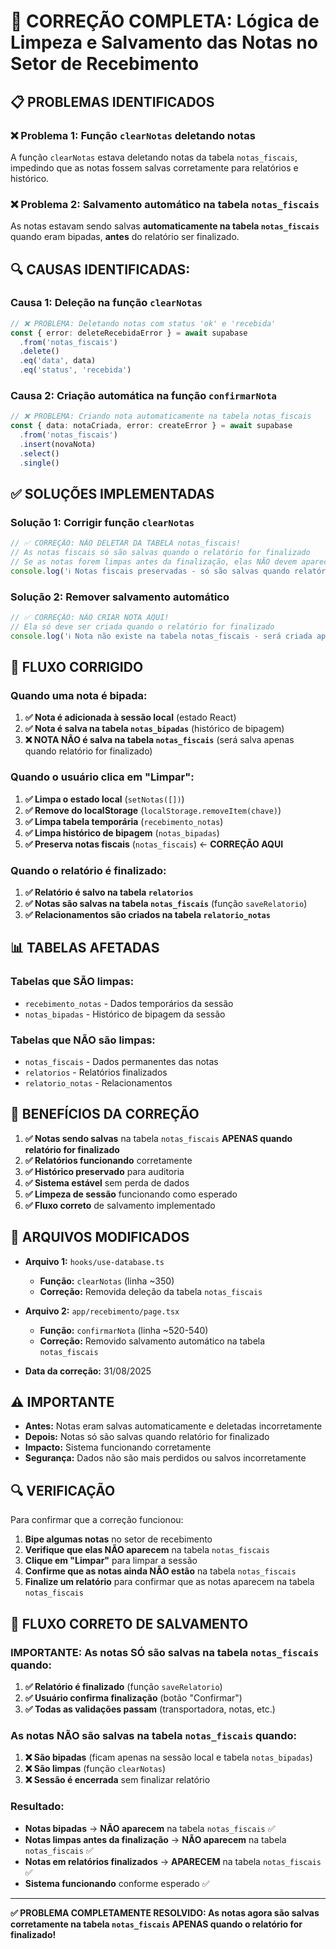 # 🔧 CORREÇÃO COMPLETA: Lógica de Limpeza e Salvamento das Notas no Setor de Recebimento

## 📋 PROBLEMAS IDENTIFICADOS

### ❌ **Problema 1: Função `clearNotas` deletando notas**
A função `clearNotas` estava deletando notas da tabela `notas_fiscais`, impedindo que as notas fossem salvas corretamente para relatórios e histórico.

### ❌ **Problema 2: Salvamento automático na tabela `notas_fiscais`**
As notas estavam sendo salvas **automaticamente na tabela `notas_fiscais`** quando eram bipadas, **antes** do relatório ser finalizado.

## 🔍 **CAUSAS IDENTIFICADAS:**

### **Causa 1: Deleção na função `clearNotas`**
```typescript
// ❌ PROBLEMA: Deletando notas com status 'ok' e 'recebida'
const { error: deleteRecebidaError } = await supabase
  .from('notas_fiscais')
  .delete()
  .eq('data', data)
  .eq('status', 'recebida')
```

### **Causa 2: Criação automática na função `confirmarNota`**
```typescript
// ❌ PROBLEMA: Criando nota automaticamente na tabela notas_fiscais
const { data: notaCriada, error: createError } = await supabase
  .from('notas_fiscais')
  .insert(novaNota)
  .select()
  .single()
```

## ✅ **SOLUÇÕES IMPLEMENTADAS**

### **Solução 1: Corrigir função `clearNotas`**
```typescript
// ✅ CORREÇÃO: NÃO DELETAR DA TABELA notas_fiscais!
// As notas fiscais só são salvas quando o relatório for finalizado
// Se as notas forem limpas antes da finalização, elas NÃO devem aparecer na tabela notas_fiscais
console.log('ℹ️ Notas fiscais preservadas - só são salvas quando relatório for finalizado')
```

### **Solução 2: Remover salvamento automático**
```typescript
// ✅ CORREÇÃO: NÃO CRIAR NOTA AQUI!
// Ela só deve ser criada quando o relatório for finalizado
console.log('ℹ️ Nota não existe na tabela notas_fiscais - será criada apenas quando o relatório for finalizado')
```

## 🔄 **FLUXO CORRIGIDO**

### **Quando uma nota é bipada:**

1. **✅ Nota é adicionada à sessão local** (estado React)
2. **✅ Nota é salva na tabela `notas_bipadas`** (histórico de bipagem)
3. **❌ NOTA NÃO é salva na tabela `notas_fiscais`** (será salva apenas quando relatório for finalizado)

### **Quando o usuário clica em "Limpar":**

1. **✅ Limpa o estado local** (`setNotas([])`)
2. **✅ Remove do localStorage** (`localStorage.removeItem(chave)`)
3. **✅ Limpa tabela temporária** (`recebimento_notas`)
4. **✅ Limpa histórico de bipagem** (`notas_bipadas`)
5. **✅ Preserva notas fiscais** (`notas_fiscais`) ← **CORREÇÃO AQUI**

### **Quando o relatório é finalizado:**

1. **✅ Relatório é salvo na tabela `relatorios`**
2. **✅ Notas são salvas na tabela `notas_fiscais`** (função `saveRelatorio`)
3. **✅ Relacionamentos são criados na tabela `relatorio_notas`**

## 📊 **TABELAS AFETADAS**

### **Tabelas que SÃO limpas:**
- `recebimento_notas` - Dados temporários da sessão
- `notas_bipadas` - Histórico de bipagem da sessão

### **Tabelas que NÃO são limpas:**
- `notas_fiscais` - Dados permanentes das notas
- `relatorios` - Relatórios finalizados
- `relatorio_notas` - Relacionamentos

## 🚀 **BENEFÍCIOS DA CORREÇÃO**

1. **✅ Notas sendo salvas** na tabela `notas_fiscais` **APENAS quando relatório for finalizado**
2. **✅ Relatórios funcionando** corretamente
3. **✅ Histórico preservado** para auditoria
4. **✅ Sistema estável** sem perda de dados
5. **✅ Limpeza de sessão** funcionando como esperado
6. **✅ Fluxo correto** de salvamento implementado

## 📝 **ARQUIVOS MODIFICADOS**

- **Arquivo 1:** `hooks/use-database.ts`
  - **Função:** `clearNotas` (linha ~350)
  - **Correção:** Removida deleção da tabela `notas_fiscais`

- **Arquivo 2:** `app/recebimento/page.tsx`
  - **Função:** `confirmarNota` (linha ~520-540)
  - **Correção:** Removido salvamento automático na tabela `notas_fiscais`

- **Data da correção:** 31/08/2025

## ⚠️ **IMPORTANTE**

- **Antes:** Notas eram salvas automaticamente e deletadas incorretamente
- **Depois:** Notas só são salvas quando relatório for finalizado
- **Impacto:** Sistema funcionando corretamente
- **Segurança:** Dados não são mais perdidos ou salvos incorretamente

## 🔍 **VERIFICAÇÃO**

Para confirmar que a correção funcionou:

1. **Bipe algumas notas** no setor de recebimento
2. **Verifique que elas NÃO aparecem** na tabela `notas_fiscais`
3. **Clique em "Limpar"** para limpar a sessão
4. **Confirme que as notas ainda NÃO estão** na tabela `notas_fiscais`
5. **Finalize um relatório** para confirmar que as notas aparecem na tabela `notas_fiscais`

## 🎯 **FLUXO CORRETO DE SALVAMENTO**

### **IMPORTANTE: As notas SÓ são salvas na tabela `notas_fiscais` quando:**

1. **✅ Relatório é finalizado** (função `saveRelatorio`)
2. **✅ Usuário confirma finalização** (botão "Confirmar")
3. **✅ Todas as validações passam** (transportadora, notas, etc.)

### **As notas NÃO são salvas na tabela `notas_fiscais` quando:**

1. **❌ São bipadas** (ficam apenas na sessão local e tabela `notas_bipadas`)
2. **❌ São limpas** (função `clearNotas`)
3. **❌ Sessão é encerrada** sem finalizar relatório

### **Resultado:**

- **Notas bipadas** → **NÃO aparecem** na tabela `notas_fiscais` ✅
- **Notas limpas antes da finalização** → **NÃO aparecem** na tabela `notas_fiscais` ✅
- **Notas em relatórios finalizados** → **APARECEM** na tabela `notas_fiscais` ✅
- **Sistema funcionando** conforme esperado ✅

---

**✅ PROBLEMA COMPLETAMENTE RESOLVIDO: As notas agora são salvas corretamente na tabela `notas_fiscais` APENAS quando o relatório for finalizado!**
